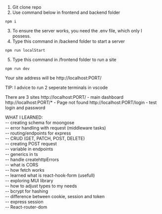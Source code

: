 1. Git clone repo
2. Use command below in frontend and backend folder
```
npm i
```
3. To ensure the server works, you need the .env file, which only I possess.
4. Type this command in /backend folder to start a server
```
npm run localStart
```
5. Type this command in /frontend folder to run a site
```
npm run dev
```
Your site address will be http://localhost:PORT/

TIP: I advice to run 2 seperate terminals in vscode

There are 3 sites
http://localhost:PORT/ - main dashboard
http://localhost:PORT/* - Page not found
http://localhost:PORT/login - test login and password

WHAT I LEARNED: <br />
-- creating schema for moongose <br />
-- error handling with request (middleware tasks)<br />
-- routing/endpoints for express<br />
-- CRUD (GET, PATCH, POST, DELETE)<br />
-- creating POST request<br />
-- variable in endpoints<br />
-- generics in ts <br />
-- handle createhttpErrors<br />
-- what is CORS<br />
-- how fetch works<br />
-- learned what is react-hook-form (usefull)<br />
-- exploring MUI library<br />
-- how to adjust types to my needs<br />
-- bcrypt for hashing <br />
-- difference between cookie, session and token<br />
-- express session<br />
-- React-router-dom<br />
